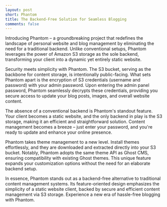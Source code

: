 ```yaml
---
layout: post
short: Phantom
title: The Backend-Free Solution for Seamless Blogging
comments: false
---
```


Introducing Phantom – a groundbreaking project that redefines the landscape of personal website and blog management by eliminating the need for a traditional backend. Unlike conventional setups, Phantom leverages the power of Amazon S3 storage as the sole backend, transforming your client into a dynamic yet entirely static website.

Security meets simplicity with Phantom. The S3 bucket, serving as the backbone for content storage, is intentionally public-facing. What sets Phantom apart is the encryption of S3 credentials (username and password) with your admin password. Upon entering the admin panel password, Phantom seamlessly decrypts these credentials, providing you secure access to update your blog posts, images, and overall website content.

The absence of a conventional backend is Phantom's standout feature. Your client becomes a static website, and the only backend in play is the S3 storage, making it an efficient and straightforward solution. Content management becomes a breeze – just enter your password, and you're ready to update and enhance your online presence.

Phantom takes theme management to a new level. Install themes effortlessly, and they are downloaded and extracted directly into your S3 bucket. Notably, Phantom adopts the same theme API as Ghost CMS, ensuring compatibility with existing Ghost themes. This unique feature expands your customization options without the need for an elaborate backend setup.

In essence, Phantom stands out as a backend-free alternative to traditional content management systems. Its feature-oriented design emphasizes the simplicity of a static website client, backed by secure and efficient content management via S3 storage. Experience a new era of hassle-free blogging with Phantom.
